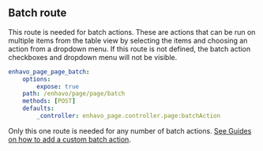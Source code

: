 ## Batch route


This route is needed for batch actions. These are actions that can be
run on multiple items from the table view by selecting the items and
choosing an action from a dropdown menu. If this route is not defined,
the batch action checkboxes and dropdown menu will not be visible.

```yaml
enhavo_page_page_batch:
    options:
        expose: true
    path: /enhavo/page/page/batch
    methods: [POST]
    defaults:
        _controller: enhavo_page.controller.page:batchAction
```

Only this one route is needed for any number of batch actions. [See
Guides on how to add a custom batch
action](/guides/batch/index).
